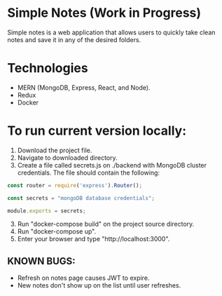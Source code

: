 # Simple Notes (Work in Progress)

Simple notes is a web application that allows users to quickly take clean notes and save it in any of the desired folders.

# Technologies 
  - MERN (MongoDB, Express, React, and Node).
  - Redux
  - Docker

# To run current version locally:
  1. Download the project file.
  2. Navigate to downloaded directory.
  3. Create a file called secrets.js on ./backend with MongoDB cluster credentials. The file should contain the following: 
  ```js
const router = require('express').Router();

const secrets = "mongoDB database credentials";

module.exports = secrets;

```
  3. Run "docker-compose build" on the project source directory.
  4. Run "docker-compose up".
  5. Enter your browser and type "http://localhost:3000".


## KNOWN BUGS:

- Refresh on notes page causes JWT to expire.
- New notes don't show up on the list until user refreshes.
